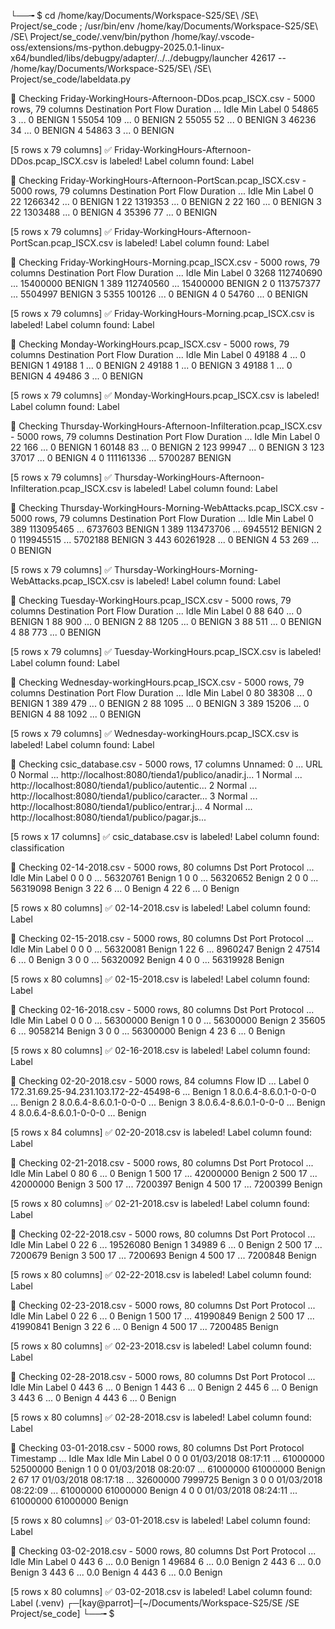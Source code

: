 └──╼ $ cd /home/kay/Documents/Workspace-S25/SE\ /SE\ Project/se_code ; /usr/bin/env /home/kay/Documents/Workspace-S25/SE\ /SE\ Project/se_code/.venv/bin/python /home/kay/.vscode-oss/extensions/ms-python.debugpy-2025.0.1-linux-x64/bundled/libs/debugpy/adapter/../../debugpy/launcher 42617 -- /home/kay/Documents/Workspace-S25/SE\ /SE\ Project/se_code/labeldata.py 

📂 Checking Friday-WorkingHours-Afternoon-DDos.pcap_ISCX.csv - 5000 rows, 79 columns
   Destination Port  Flow Duration  ...  Idle Min   Label
0             54865              3  ...         0  BENIGN
1             55054            109  ...         0  BENIGN
2             55055             52  ...         0  BENIGN
3             46236             34  ...         0  BENIGN
4             54863              3  ...         0  BENIGN

[5 rows x 79 columns]
✅ Friday-WorkingHours-Afternoon-DDos.pcap_ISCX.csv is labeled! Label column found:  Label

📂 Checking Friday-WorkingHours-Afternoon-PortScan.pcap_ISCX.csv - 5000 rows, 79 columns
   Destination Port  Flow Duration  ...  Idle Min   Label
0                22        1266342  ...         0  BENIGN
1                22        1319353  ...         0  BENIGN
2                22            160  ...         0  BENIGN
3                22        1303488  ...         0  BENIGN
4             35396             77  ...         0  BENIGN

[5 rows x 79 columns]
✅ Friday-WorkingHours-Afternoon-PortScan.pcap_ISCX.csv is labeled! Label column found:  Label

📂 Checking Friday-WorkingHours-Morning.pcap_ISCX.csv - 5000 rows, 79 columns
   Destination Port  Flow Duration  ...  Idle Min   Label
0              3268      112740690  ...  15400000  BENIGN
1               389      112740560  ...  15400000  BENIGN
2                 0      113757377  ...   5504997  BENIGN
3              5355         100126  ...         0  BENIGN
4                 0          54760  ...         0  BENIGN

[5 rows x 79 columns]
✅ Friday-WorkingHours-Morning.pcap_ISCX.csv is labeled! Label column found:  Label

📂 Checking Monday-WorkingHours.pcap_ISCX.csv - 5000 rows, 79 columns
   Destination Port  Flow Duration  ...  Idle Min   Label
0             49188              4  ...         0  BENIGN
1             49188              1  ...         0  BENIGN
2             49188              1  ...         0  BENIGN
3             49188              1  ...         0  BENIGN
4             49486              3  ...         0  BENIGN

[5 rows x 79 columns]
✅ Monday-WorkingHours.pcap_ISCX.csv is labeled! Label column found:  Label

📂 Checking Thursday-WorkingHours-Afternoon-Infilteration.pcap_ISCX.csv - 5000 rows, 79 columns
   Destination Port  Flow Duration  ...  Idle Min   Label
0                22            166  ...         0  BENIGN
1             60148             83  ...         0  BENIGN
2               123          99947  ...         0  BENIGN
3               123          37017  ...         0  BENIGN
4                 0      111161336  ...   5700287  BENIGN

[5 rows x 79 columns]
✅ Thursday-WorkingHours-Afternoon-Infilteration.pcap_ISCX.csv is labeled! Label column found:  Label

📂 Checking Thursday-WorkingHours-Morning-WebAttacks.pcap_ISCX.csv - 5000 rows, 79 columns
   Destination Port  Flow Duration  ...  Idle Min   Label
0               389      113095465  ...   6737603  BENIGN
1               389      113473706  ...   6945512  BENIGN
2                 0      119945515  ...   5702188  BENIGN
3               443       60261928  ...         0  BENIGN
4                53            269  ...         0  BENIGN

[5 rows x 79 columns]
✅ Thursday-WorkingHours-Morning-WebAttacks.pcap_ISCX.csv is labeled! Label column found:  Label

📂 Checking Tuesday-WorkingHours.pcap_ISCX.csv - 5000 rows, 79 columns
   Destination Port  Flow Duration  ...  Idle Min   Label
0                88            640  ...         0  BENIGN
1                88            900  ...         0  BENIGN
2                88           1205  ...         0  BENIGN
3                88            511  ...         0  BENIGN
4                88            773  ...         0  BENIGN

[5 rows x 79 columns]
✅ Tuesday-WorkingHours.pcap_ISCX.csv is labeled! Label column found:  Label

📂 Checking Wednesday-workingHours.pcap_ISCX.csv - 5000 rows, 79 columns
   Destination Port  Flow Duration  ...  Idle Min   Label
0                80          38308  ...         0  BENIGN
1               389            479  ...         0  BENIGN
2                88           1095  ...         0  BENIGN
3               389          15206  ...         0  BENIGN
4                88           1092  ...         0  BENIGN

[5 rows x 79 columns]
✅ Wednesday-workingHours.pcap_ISCX.csv is labeled! Label column found:  Label

📂 Checking csic_database.csv - 5000 rows, 17 columns
  Unnamed: 0  ...                                                URL
0     Normal  ...  http://localhost:8080/tienda1/publico/anadir.j...
1     Normal  ...  http://localhost:8080/tienda1/publico/autentic...
2     Normal  ...  http://localhost:8080/tienda1/publico/caracter...
3     Normal  ...  http://localhost:8080/tienda1/publico/entrar.j...
4     Normal  ...  http://localhost:8080/tienda1/publico/pagar.js...

[5 rows x 17 columns]
✅ csic_database.csv is labeled! Label column found: classification

📂 Checking 02-14-2018.csv - 5000 rows, 80 columns
   Dst Port  Protocol  ...  Idle Min   Label
0         0         0  ...  56320761  Benign
1         0         0  ...  56320652  Benign
2         0         0  ...  56319098  Benign
3        22         6  ...         0  Benign
4        22         6  ...         0  Benign

[5 rows x 80 columns]
✅ 02-14-2018.csv is labeled! Label column found: Label

📂 Checking 02-15-2018.csv - 5000 rows, 80 columns
   Dst Port  Protocol  ...  Idle Min   Label
0         0         0  ...  56320081  Benign
1        22         6  ...   8960247  Benign
2     47514         6  ...         0  Benign
3         0         0  ...  56320092  Benign
4         0         0  ...  56319928  Benign

[5 rows x 80 columns]
✅ 02-15-2018.csv is labeled! Label column found: Label

📂 Checking 02-16-2018.csv - 5000 rows, 80 columns
   Dst Port  Protocol  ...  Idle Min   Label
0         0         0  ...  56300000  Benign
1         0         0  ...  56300000  Benign
2     35605         6  ...   9058214  Benign
3         0         0  ...  56300000  Benign
4        23         6  ...         0  Benign

[5 rows x 80 columns]
✅ 02-16-2018.csv is labeled! Label column found: Label

📂 Checking 02-20-2018.csv - 5000 rows, 84 columns
                                  Flow ID  ...   Label
0  172.31.69.25-94.231.103.172-22-45498-6  ...  Benign
1                   8.0.6.4-8.6.0.1-0-0-0  ...  Benign
2                   8.0.6.4-8.6.0.1-0-0-0  ...  Benign
3                   8.0.6.4-8.6.0.1-0-0-0  ...  Benign
4                   8.0.6.4-8.6.0.1-0-0-0  ...  Benign

[5 rows x 84 columns]
✅ 02-20-2018.csv is labeled! Label column found: Label

📂 Checking 02-21-2018.csv - 5000 rows, 80 columns
   Dst Port  Protocol  ...  Idle Min   Label
0        80         6  ...         0  Benign
1       500        17  ...  42000000  Benign
2       500        17  ...  42000000  Benign
3       500        17  ...   7200397  Benign
4       500        17  ...   7200399  Benign

[5 rows x 80 columns]
✅ 02-21-2018.csv is labeled! Label column found: Label

📂 Checking 02-22-2018.csv - 5000 rows, 80 columns
   Dst Port  Protocol  ...  Idle Min   Label
0        22         6  ...  19526080  Benign
1     34989         6  ...         0  Benign
2       500        17  ...   7200679  Benign
3       500        17  ...   7200693  Benign
4       500        17  ...   7200848  Benign

[5 rows x 80 columns]
✅ 02-22-2018.csv is labeled! Label column found: Label

📂 Checking 02-23-2018.csv - 5000 rows, 80 columns
   Dst Port  Protocol  ...  Idle Min   Label
0        22         6  ...         0  Benign
1       500        17  ...  41990849  Benign
2       500        17  ...  41990841  Benign
3        22         6  ...         0  Benign
4       500        17  ...   7200485  Benign

[5 rows x 80 columns]
✅ 02-23-2018.csv is labeled! Label column found: Label

📂 Checking 02-28-2018.csv - 5000 rows, 80 columns
   Dst Port  Protocol  ... Idle Min   Label
0       443         6  ...        0  Benign
1       443         6  ...        0  Benign
2       445         6  ...        0  Benign
3       443         6  ...        0  Benign
4       443         6  ...        0  Benign

[5 rows x 80 columns]
✅ 02-28-2018.csv is labeled! Label column found: Label

📂 Checking 03-01-2018.csv - 5000 rows, 80 columns
  Dst Port Protocol            Timestamp  ...  Idle Max  Idle Min   Label
0        0        0  01/03/2018 08:17:11  ...  61000000  52500000  Benign
1        0        0  01/03/2018 08:20:07  ...  61000000  61000000  Benign
2       67       17  01/03/2018 08:17:18  ...  32600000   7999725  Benign
3        0        0  01/03/2018 08:22:09  ...  61000000  61000000  Benign
4        0        0  01/03/2018 08:24:11  ...  61000000  61000000  Benign

[5 rows x 80 columns]
✅ 03-01-2018.csv is labeled! Label column found: Label

📂 Checking 03-02-2018.csv - 5000 rows, 80 columns
   Dst Port  Protocol  ... Idle Min   Label
0       443         6  ...      0.0  Benign
1     49684         6  ...      0.0  Benign
2       443         6  ...      0.0  Benign
3       443         6  ...      0.0  Benign
4       443         6  ...      0.0  Benign

[5 rows x 80 columns]
✅ 03-02-2018.csv is labeled! Label column found: Label
(.venv) ┌─[kay@parrot]─[~/Documents/Workspace-S25/SE /SE Project/se_code]
└──╼ $